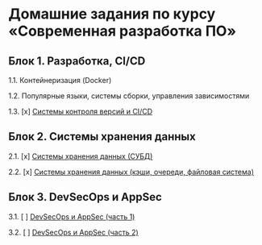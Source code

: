 # Домашние задания по курсу «Современная разработка ПО»

## Блок 1. Разработка, CI/CD

1.1. Контейнеризация (Docker)

1.2. Популярные языки, системы сборки, управления зависимостями

1.3. [x] [Системы контроля версий и CI/CD](https://github.com/netology-code/ib-ci)

## Блок 2. Системы хранения данных

2.1. [x] [Системы хранения данных (СУБД)](04_dbms)

2.2. [x] [Системы хранения данных (кэши, очереди, файловая система)](05_storage)

## Блок 3. DevSecOps и AppSec

3.1. [ ] [DevSecOps и AppSec (часть 1)](06_devsecops)

3.2. [ ] [DevSecOps и AppSec (часть 2)](07_devsecops)

